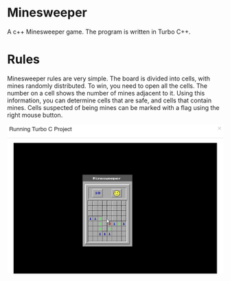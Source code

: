# Minesweeper
A c++ Minesweeper game.
The program is written in Turbo C++.

# Rules
Minesweeper rules are very simple. The board is divided into cells, with mines randomly distributed. To win, you need to open all the cells. The number on a cell shows the number of mines adjacent to it. Using this information, you can determine cells that are safe, and cells that contain mines. Cells suspected of being mines can be marked with a flag using the right mouse button.
<br/>
<p align="center">
<img src="https://github.com/mandanaGh/Minesweeper/blob/main/images/Minesweeper.jpg" width="600"></p>
